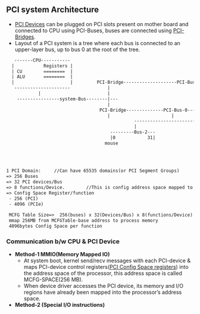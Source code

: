 ## PCI system Architecture
  - [PCI Devices](Terms/PCI_Device) can be plugged on PCI slots present on mother board and connected to CPU using PCI-Buses, buses are connected using [PCI-Bridges](Terms/PCI_Bridge).
  - Layout of a PCI system is a tree where each bus is connected to an upper-layer bus, up to bus 0 at the root of the tree.
```html
   -------CPU-----------
  |           Registers |
  | CU        ========  |
  | ALU       ========  |
  |                     |         PCI-Bridge--------------------PCI-Bus-0--------     //PCI-Domain-B(0001)
   ---------------------              |
            |                         |
    ----------------system-Bus--------|---
                                      |
                                   PCI-Bridge--------------PCI-Bus-0--------            //PCI-Domain-A(0000)
                                      |                       |
                                                -------------------------------------
                                                |                                   |
                                       ---------Bus-2---                   -----------Bus-3-----------------
                                       |0            31|                   |0       |                    31|
                                     mouse                                     ---device7--------------
                                                                              | f0(4096)     f6        |
                                                                              |        0000:03:07.6.40 | //Domain:0,Bus:3,Device:7,Function:6,Register:40
                                                                              --------------------------
                                                                        
1 PCI Domain:     //Can have 65535 domains(or PCI Segment Groups)
=> 256 Buses
=> 32 PCI devices/Bus
=> 8 functions/Device.        //This is config address space mapped to system Memory at MMCFG-Space
=> Config Space Register/function
 - 256 (PCI)
 - 4096 (PCIe)
 
 MCFG Table Size=>  256(buses) x 32(Devices/Bus) x 8(functions/Device) x 4KB(Bytes/function) = 256MB
 mmap 256MB from MCFGTable-base address to process memory
 4096bytes Config Space per function
``` 


### Communication b/w CPU & PCI Device
- **Method-1 MMIO(Memory Mapped IO)**
  - At system boot, kernel send/recv messages with each PCI-device & maps PCI-device control registers([PCI Config Space registers](Terms/PCI_Config_Space)) into the address space of the processor, this address space is called MCFG-SPACE(256 MB).
  - When device driver accesses the PCI device, its memory and I/O regions have already been mapped into the processor’s address space.
- **Method-2 (Special I/O instructions)**
